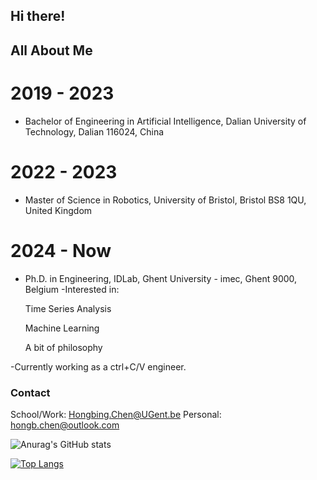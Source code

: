 ## Hi there!

## All About Me
# 2019 - 2023
- Bachelor of Engineering in Artificial Intelligence, Dalian University of Technology, Dalian 116024, China
# 2022 - 2023
- Master of Science in Robotics, University of Bristol, Bristol BS8 1QU, United Kingdom
# 2024 - Now
- Ph.D. in Engineering, IDLab, Ghent University - imec, Ghent 9000, Belgium
-Interested in: 

    Time Series Analysis
  
    Machine Learning
  
    A bit of philosophy
  
  
-Currently working as a ctrl+C/V engineer.

### Contact
School/Work: Hongbing.Chen@UGent.be
Personal: hongb.chen@outlook.com

![Anurag's GitHub stats](https://github-readme-stats.vercel.app/api?username=Er1c-Chen&show_icons=true&theme=cobalt)

[![Top Langs](https://github-readme-stats.vercel.app/api/top-langs/?username=Er1c-Chen)](https://github.com/anuraghazra/github-readme-stats)
